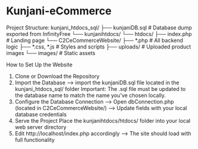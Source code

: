 # Kunjani-eCommerce


Project Structure:
kunjani_htdocs_sql/
├── kunjaniDB.sql                   # Database dump exported from InfinityFree
└── kunjanihtdocs/
    └── htdocs/
        ├── index.php              # Landing page
        └── C2CeCommerceWebsite/
            ├── *.php             # All backend logic
            ├── *.css, *.js       # Styles and scripts
            ├── uploads/          # Uploaded product images
            └── images/           # Static assets

How to Set Up the Website
1. Clone or Download the Repository
2. Import the Database
--> import the kunjaniDB.sql file located in the kunjani_htdocs_sql/ folder
Important: The .sql file must be updated to the database name to match the name you've chosen locally.
3. Configure the Database Connection
--> Open dbConnection.php (located in C2CeCommerceWebsite/)
--> Update fields with your local database credentials
4. Serve the Project
Place the kunjanihtdocs/htdocs/ folder into your local web server directory
5. Edit http://localhost/index.php accordingly
--> The site should load with full functionality
